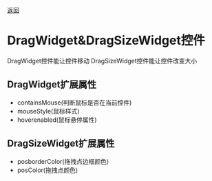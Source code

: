 [返回](../../README.md) 

# DragWidget&DragSizeWidget控件


DragWidget控件能让控件移动
DragSizeWidget控件能让控件改变大小

## DragWidget扩展属性
* containsMouse(判断鼠标是否在当前控件)
* mouseStyle(鼠标样式)
* hoverenabled(鼠标悬停属性)

## DragSizeWidget扩展属性
* posborderColor(拖拽点边框颜色)
* posColor(拖拽点颜色)

